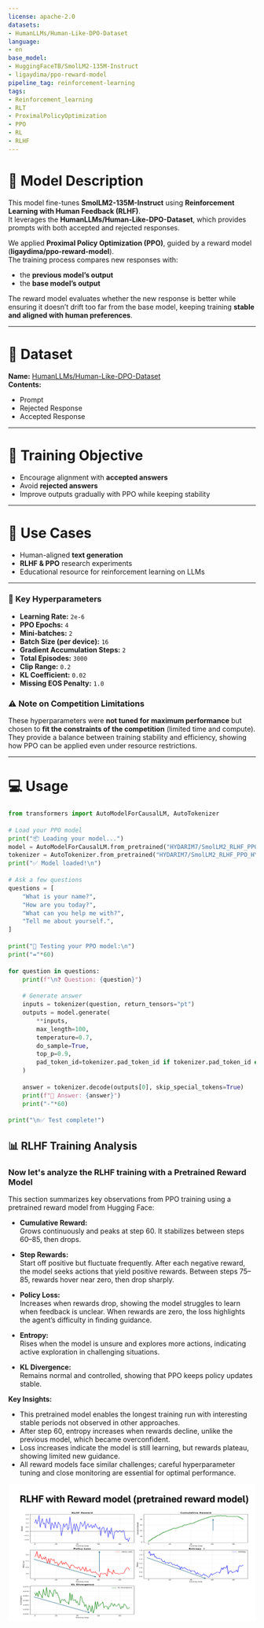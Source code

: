 ```yaml
---
license: apache-2.0
datasets:
- HumanLLMs/Human-Like-DPO-Dataset
language:
- en
base_model:
- HuggingFaceTB/SmolLM2-135M-Instruct
- ligaydima/ppo-reward-model
pipeline_tag: reinforcement-learning
tags:
- Reinforcement_learning
- RLT
- ProximalPolicyOptimization
- PPO
- RL
- RLHF
---
```


# 📌 Model Description
This model fine-tunes **SmolLM2-135M-Instruct** using **Reinforcement Learning with Human Feedback (RLHF)**.  
It leverages the **HumanLLMs/Human-Like-DPO-Dataset**, which provides prompts with both accepted and rejected responses.  

We applied **Proximal Policy Optimization (PPO)**, guided by a reward model (**ligaydima/ppo-reward-model**).  
The training process compares new responses with:  
- the **previous model’s output**  
- the **base model’s output**  

The reward model evaluates whether the new response is better while ensuring it doesn’t drift too far from the base model, keeping training **stable and aligned with human preferences**.  

---

# 📂 Dataset
**Name:** [HumanLLMs/Human-Like-DPO-Dataset](https://huggingface.co/datasets/HumanLLMs/Human-Like-DPO-Dataset)  
**Contents:**  
- Prompt  
- Rejected Response  
- Accepted Response  

---

# 🎯 Training Objective
- Encourage alignment with **accepted answers**  
- Avoid **rejected answers**  
- Improve outputs gradually with PPO while keeping stability  

---

# 🚀 Use Cases
- Human-aligned **text generation**  
- **RLHF & PPO** research experiments  
- Educational resource for reinforcement learning on LLMs  

---
### 🔧 Key Hyperparameters
- **Learning Rate:** `2e-6`  
- **PPO Epochs:** `4`  
- **Mini-batches:** `2`  
- **Batch Size (per device):** `16`  
- **Gradient Accumulation Steps:** `2`  
- **Total Episodes:** `3000`  
- **Clip Range:** `0.2`  
- **KL Coefficient:** `0.02`  
- **Missing EOS Penalty:** `1.0`  

### ⚠️ Note on Competition Limitations
These hyperparameters were **not tuned for maximum performance** but chosen to **fit the constraints of the competition** (limited time and compute).  
They provide a balance between training stability and efficiency, showing how PPO can be applied even under resource restrictions.  

---



# 💻 Usage

```python
from transformers import AutoModelForCausalLM, AutoTokenizer

# Load your PPO model
print("📦 Loading your model...")
model = AutoModelForCausalLM.from_pretrained("HYDARIM7/SmolLM2_RLHF_PPO_HY")
tokenizer = AutoTokenizer.from_pretrained("HYDARIM7/SmolLM2_RLHF_PPO_HY")
print("✅ Model loaded!\n")

# Ask a few questions
questions = [
    "What is your name?",
    "How are you today?",
    "What can you help me with?",
    "Tell me about yourself.",
]

print("🤖 Testing your PPO model:\n")
print("="*60)

for question in questions:
    print(f"\n❓ Question: {question}")
    
    # Generate answer
    inputs = tokenizer(question, return_tensors="pt")
    outputs = model.generate(
        **inputs,
        max_length=100,
        temperature=0.7,
        do_sample=True,
        top_p=0.9,
        pad_token_id=tokenizer.pad_token_id if tokenizer.pad_token_id else tokenizer.eos_token_id
    )
    
    answer = tokenizer.decode(outputs[0], skip_special_tokens=True)
    print(f"💬 Answer: {answer}")
    print("-"*60)

print("\n✅ Test complete!")
```
## 📊 RLHF Training Analysis

### Now let's analyze the RLHF training with a **Pretrained Reward Model**

This section summarizes key observations from PPO training using a pretrained reward model from Hugging Face:

- **Cumulative Reward:**  
  Grows continuously and peaks at step 60. It stabilizes between steps 60–85, then drops.

- **Step Rewards:**  
  Start off positive but fluctuate frequently. After each negative reward, the model seeks actions that yield positive rewards. Between steps 75–85, rewards hover near zero, then drop sharply.

- **Policy Loss:**  
  Increases when rewards drop, showing the model struggles to learn when feedback is unclear. When rewards are zero, the loss highlights the agent’s difficulty in finding guidance.

- **Entropy:**  
  Rises when the model is unsure and explores more actions, indicating active exploration in challenging situations.

- **KL Divergence:**  
  Remains normal and controlled, showing that PPO keeps policy updates stable.

**Key Insights:**  
- This pretrained model enables the longest training run with interesting stable periods not observed in other approaches.
- After step 60, entropy increases when rewards decline, unlike the previous model, which became overconfident.
- Loss increases indicate the model is still learning, but rewards plateau, showing limited new guidance.
- All reward models face similar challenges; careful hyperparameter tuning and close monitoring are essential for optimal performance.

![Training Analysis](https://github.com/hydarim7/SmolLM2_RLHF_PPO_HY/blob/main/OUTPUT1.png)



